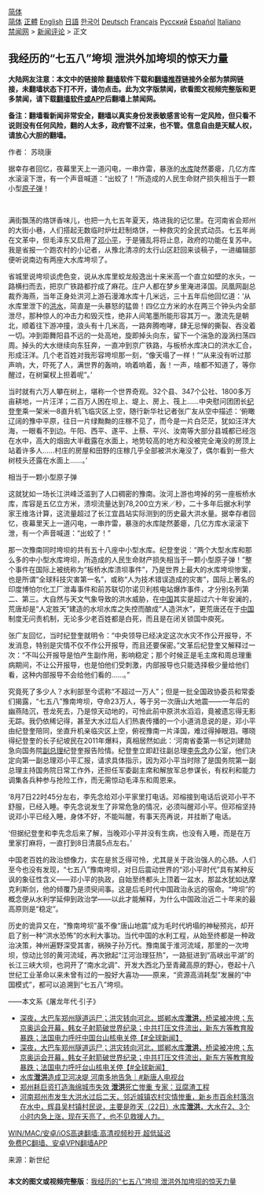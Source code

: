  <!-- 面包屑导航 --> <div class="breadcrumb"><!-- GTranslate: https://gtranslate.io/ -->  <div class="switcher notranslate">  <div class="selected">  <a href="#" onclick="return false;"> 简体</a>  </div>  <div class="option">  <a href="https://www.bannedbook.org" onclick="doGTranslate('zh-CN|zh-CN');jQuery('div.switcher div.selected a').html(jQuery(this).html());return false;" title="简体中文" class="nturl selected"> 简体</a>  <a href="https://www.bannedbook.org/zh-tw/" onclick="doGTranslate('zh-CN|zh-TW');jQuery('div.switcher div.selected a').html(jQuery(this).html());return false;" title="繁體中文" class="nturl"> 正體</a>  <a href="https://www.bannedbook.org/en/" onclick="doGTranslate('zh-CN|en');jQuery('div.switcher div.selected a').html(jQuery(this).html());return false;" title="English" class="nturl"> English</a>  <a href="https://www.bannedbook.org/ja/" onclick="doGTranslate('zh-CN|ja');jQuery('div.switcher div.selected a').html(jQuery(this).html());return false;" title="日本語" class="nturl"> 日語</a>  <a href="https://www.bannedbook.org/ko/" onclick="doGTranslate('zh-CN|ko');jQuery('div.switcher div.selected a').html(jQuery(this).html());return false;" title="한국어" class="nturl"> 한국어</a>  <a href="https://www.bannedbook.org/de/" onclick="doGTranslate('zh-CN|de');jQuery('div.switcher div.selected a').html(jQuery(this).html());return false;" title="Deutsch" class="nturl"> Deutsch</a>  <a href="https://www.bannedbook.org/fr/" onclick="doGTranslate('zh-CN|fr');jQuery('div.switcher div.selected a').html(jQuery(this).html());return false;" title="Français" class="nturl"> Français</a>  <a href="https://www.bannedbook.org/ru/" onclick="doGTranslate('zh-CN|ru');jQuery('div.switcher div.selected a').html(jQuery(this).html());return false;" title="Русский" class="nturl"> Русский</a>  <a href="https://www.bannedbook.org/es/" onclick="doGTranslate('zh-CN|es');jQuery('div.switcher div.selected a').html(jQuery(this).html());return false;" title="Español" class="nturl"> Español</a>  <a href="https://www.bannedbook.org/it/" onclick="doGTranslate('zh-CN|it');jQuery('div.switcher div.selected a').html(jQuery(this).html());return false;" title="Italiano" class="nturl"> Italiano</a>  </div>  </div>      <div class='breadcrumb-sub'><!-- Breadcrumb NavXT 6.3.0 --> <a href="https://www.bannedbook.org/" class="home">禁闻网</a> &gt; <a href="https://www.bannedbook.org/bnews/comments/" class="category">新闻评论</a> &gt; 正文</div></div><h2>我经历的“七五八”垮坝 泄洪外加垮坝的惊天力量</h2> <p class="notice"><b>大陆网友注意：本文中的链接除 <a href="https://github.com/bannedbook/fanqiang" >翻墙</a>软件下载和<a href="https://github.com/killgcd/justmysocks/blob/master/README.md">翻墙推荐</a>链接外全部为禁网链接，未翻墙状态下打不开，请勿点击。此为文字版禁闻，欲看图文视频完整版和更多禁闻，请下载<a href="https://github.com/bannedbook/fanqiang">翻墙软件或APP</a>后翻墙上禁闻网。</p><p>备注：翻墙看新闻非常安全，翻墙以真实身份发表敏感言论有一定风险，但只看不说则没有任何风险，翻的人太多，政府管不过来，也不管。信息自由是天赋人权，请放心大胆的翻墙。</b></p>  <div class="entry"> <p>作者： 苏晓康</p> <p id="summary">据幸存者回忆，夜幕里天上一道闪电，一串炸雷，暴涨的<a href="https://www.bannedbook.org/bnews/tag/%e6%b0%b4%e5%ba%93/" class="st_tag internal_tag" rel="tag" title="标签 水库 下的日志">水库</a>陡然萎瘪，几亿方库水滚滚下泄，有一个声音喊道：“出蛟了！”所造成的人民生命财产损失相当于一颗小型<a href="https://www.bannedbook.org/bnews/tag/%e5%8e%9f%e5%ad%90%e5%bc%b9/" class="st_tag internal_tag" rel="tag" title="标签 原子弹 下的日志">原子弹</a>！</p> <p id="conimg">&nbsp;</p> <p>满街飘荡的烙饼香味儿，也把一九七五年夏天，烙进我的记忆里。在河南省会郑州的大街小巷，人们搭起无数临时炉灶赶制烙饼，一种救灾的全民式动员。七五年尚在文革中，但毛泽东又启用了<a href="https://www.bannedbook.org/bnews/tag/%e9%82%93%e5%b0%8f%e5%b9%b3/" class="st_tag internal_tag" rel="tag" title="标签 邓小平 下的日志">邓小平</a>，于是骚乱将将止息，政府的功能在复苏中。我是省报一个跑农村的小记者，从豫北清凉的太行山区赶回来谈稿子，一进编辑部便听说南边有两座大水库垮坝了。</p>  <p>省城里说垮坝谈虎色变，说从水库里蛟龙般逸出十来米高一个直立如壁的水头，一路横扫而去，把京广铁路都拧成了麻花。庄户人都在梦乡里淹进泽国。凤凰网副总裁乔海燕，当年正身处洪河上游石漫滩水库十几米远，三十五年后他回忆道：‘从水库里泄下的<a href="https://www.bannedbook.org/bnews/tag/%e6%b4%aa%e6%b0%b4/" class="st_tag internal_tag" rel="tag" title="标签 洪水 下的日志">洪水</a>，简直是一头暴怒的猛兽！四亿立方米的水在两三个钟头内全部泄尽，那种惊人的冲击力和毁灭性，绝非人间笔墨所能形容其万一。激流先是朝北，顺着往下游冲撞，浪头有十几米高，一路奔腾咆哮，肆无忌惮的撕裂、吞没着一切。冲到距舞阳县不远的一处高地，旋即掉头向东，留下一个湍急的漩涡扫荡四周。掉头的大水继续向东狂奔，一直冲到京广铁路，与板桥水库决口的洪水汇合，形成汪洋。几个老百姓对我形容垮坝那一刻，“像天塌了一样！”“从来没有听过那声响，大，吓死了人，满世界的轰响，响着响着，轰！一声，啥都不知道了，等你醒过，在树窠杈上担着呢”。’</p> <p>当时就有六万人攀在树上，堪称一个世界奇观。32个县、347个公社、1800多万亩耕地，一片汪洋；二百万人困在坝上、堤上、房上、筏上……中央慰问团团长<a href="https://www.bannedbook.org/bnews/tag/%e7%ba%aa%e7%99%bb%e5%a5%8e/" class="st_tag internal_tag" rel="tag" title="标签 纪登奎 下的日志">纪登奎</a>乘一架米—8直升机飞临灾区上空，随行新华社记者张广友从空中描述：‘俯瞰辽阔的豫中平原，往日一片绿黝黝的庄稼不见了，而今是一片白茫茫，犹如汪洋大海，一眼看不到边。午阳、西平、遂平、上蔡、平兴、汝南等大部分县城都已经泡在水中，高大的烟囱大半截露在水面上，地势较高的地方和没被完全淹没的房顶上站着许多人……村庄的房屋和田野的庄稼几乎全部被洪水淹没了，偶尔看到一些大树枝头还露在水面上……。’</p> <p>相当于一颗小型原子弹</p> <p>这就犹如一场长江洪峰泛滥到了人口稠密的豫南。汝河上游也垮掉的另一座板桥水库，库容是五亿立方米，溃坝流量达到78,200立方米／秒，二十多年后据水利学家王维洛计算，这流量超过了长江宜昌站实际测到的历史最大洪水量。据幸存者回忆，夜幕里天上一道闪电，一串炸雷，暴涨的水库陡然萎瘪，几亿方库水滚滚下泄，有一个声音喊道：“出蛟了！”</p>  <p>那一次豫南同时垮坝的共有五十八座中小型水库。纪登奎说：“两个大型水库和那么多的中小型水库垮坝，所造成的人民生命财产损失相当于一颗小型原子弹！”整个事件在国际上被统称为“板桥水库溃坝事件”，乃是世界上最大的水库垮坝惨案，也是所谓“全球科技灾害第一名”，或称“人为技术错误造成的灾害”，国际上著名的印度博怕尔化工厂泄毒事件和前苏联切尔诺贝利核电站爆炸事件，才分别名列第二、第三。大自然与天文气象导致的洪水威胁，在<span class='wp_keywordlink_affiliate'><a href="https://www.bannedbook.org/" title="中国" target="_blank">中国</a></span>其实是超过六十年安澜的，荒唐却是“人定胜天”建造的水坝水库之失控而酿成“人造洪水”，更荒唐还在于<a href="https://www.bannedbook.org/bnews/tag/%E4%B8%AD%E5%9B%BD/" class="st_tag internal_tag" rel="tag" title="标签 中国 下的日志">中国</a>制度无问责机制，无论多少老百姓都是白死，而且是在闭关锁国中庾死。</p> <p>张广友回忆，当时纪登奎就明令：“中央领导已经决定这次水灾不作公开报导，不发消息，特别是灾情不仅不作公开报导，而且还要保密。”文革后纪登奎又解释过一次：“不叫公开报导是怕产生副作用，影响稳定；那个时候正是毛主席和周总理重病期间，不让公开报导，也是怕他们受刺激，内部报导也只能选择极少量给他们看，这种内部报导不会给他们看的……。”</p> <p>究竟死了多少人？水利部至今谎称“不超过一万人”；但是一批全国政协委员和常委们揭露，“七五八”豫南垮坝，夺命23万人，等于另一次唐山大地震——一年后的幽燕陆沉，苍龙死去，乃是惊天动地的，可怜此前中原洪水滔滔，竟被遗忘得无影无踪。我仍依稀记得，甚至大水过后人们热衷传播的一个小道消息说的是，邓小平由纪登奎陪同，坐直升机亲临灾区上空，俯视豫南一片泽国，难过得掉眼泪。哪晓得纪登奎的长子纪坡民在2011年爆料，真相居然如此：‘河南省委第一书记刘建勋急向国务院<a href="https://www.bannedbook.org/bnews/tag/%e5%89%af%e6%80%bb%e7%90%86/" class="st_tag internal_tag" rel="tag" title="标签 副总理 下的日志">副总理</a>纪登奎报告险情。纪登奎立即赶往副总理<a href="https://www.bannedbook.org/bnews/tag/%e6%9d%8e%e5%85%88%e5%bf%b5/" class="st_tag internal_tag" rel="tag" title="标签 李先念 下的日志">李先念</a>办公室，他们决定向第一副总理邓小平汇报，请求具体指示，因为邓小平当时除了是国务院第一副总理主持国务院日常工作外，还担任军委副主席和解放军总参谋长，有权利和能力调集各兵种参与抢险工作，而无需惊动毛泽东和周恩来。</p> <p>‘8月7日22时45分左右，李先念给邓小平家里打电话。邓榕接到电话后说邓小平不舒服，已经入睡。李先念说发生了非常危急的情况，必须叫醒邓小平。但邓榕坚持说邓小平已经入睡，身体不好，不能叫醒，有事天亮再说，并挂断了电话。</p>  <p>‘但据纪登奎和李先念后来了解，当晚邓小平并没有生病，也没有入睡，而是在万里家打麻将，一直打到8日清晨5点左右。’</p> <p>中国老百姓的政治想像力，实在是贫乏得可怜，尤其是关于政治强人的心肠。人们至今也没有发现，“七五八”豫南垮坝，对日后震动世界的“邓小平时代”具有某种反讽的象征性含义——邓小平的执政，自始至终都头上顶着一盆水，那盆水犹如达摩克利斯剑，他的倾覆乃是须臾间事。这是后毛时代中国政治永远的宿命。“垮坝”的概念便从水利学延伸到政治学——以此才能解释，为什么中国政治近二十年来的最高原则是“稳定”。</p> <p>历史的诡异又在，“豫南垮坝”虽不像“唐山地震”成为毛时代坍塌的神秘预兆，却开启了别一种“洪水恐怖”的水利大事功。当代中国的水利工程，从始至终都是一种政治决策，神州遍野深受其害，祸殃子孙万代。豫南属于淮河流域，那里的一次垮坝，惊动比邻的黄河流域，再次掀起“江河治理狂热”，一路挺进到“高峡出平湖”的长江三峡大坝，也洞开了“南水北调”、开发大西北乃至青藏高原的野心，卷起十八世纪工业革命以来未曾有过的一股好大喜功——原来，“资源高消耗型”发展的“中国模式”，都可以追溯到“七五八”垮坝。</p> <p>——本文系《屠龙年代·引子》</p>  <ul class='op-related-articles' title='相关阅读'> <li><a href='https://www.bannedbook.org/bnews/bannedvideo/20210724/1593148.html' target='_blank'>深夜，大巴车郑州隧道运尸；洪灾转向河北，邯郸水库<b>泄洪</b>，桥梁被冲垮；东京奥运会开幕，韩女子射箭破世界纪录；中共打压文件流出，新东方等教育股暴跌；法国电力呼吁中国台山核电关停【#全球新闻】</a></li> <li><a href='https://www.bannedbook.org/bnews/bannedvideo/20210724/1593079.html' target='_blank'>深夜，大巴车郑州隧道运尸；洪灾转向河北，邯郸水库<b>泄洪</b>，桥梁被冲垮；东京奥运会开幕，韩女子射箭破世界纪录；中共打压文件流出，新东方等教育股暴跌；法国电力呼吁台山核电关停【#全球新闻】</a></li> <li><a href='https://www.bannedbook.org/bnews/bannedvideo/20210723/1592807.html' target='_blank'>水库<b>泄洪</b>造成卫河决堤 河南多地告急｜#新唐人电视台</a></li> <li><a href='https://www.bannedbook.org/bnews/cbnews/20210723/1592801.html' target='_blank'>郑州耗巨资打造海绵城市失效 <b>泄洪</b>死亡惨重 专家：豆腐渣工程</a></li> <li><a href='https://www.bannedbook.org/bnews/bannedvideo/20210723/1592645.html' target='_blank'>河南郑州市发生大洪水过后二天，邻近城镇农村灾情惨重，新乡市百余村落泡在水中，辉县吴村镇村民说，主要是昨天（22日）水库<b>泄洪</b>，大水在2、3个小时内急上涨，现在天亮了，也不见救援人力。</a></li> </ul> <p class="texttj"> <a href="https://github.com/bannedbook/fanqiang/wiki/V2ray%E6%9C%BA%E5%9C%BA" target="_blank">WIN/MAC/安卓/iOS高速翻墙:高清视频秒开,超低延迟</a><br/> <a href="https://github.com/bannedbook/fanqiang/wiki/%E7%A6%81%E9%97%BB%E7%BD%91%E5%AE%89%E5%8D%93%E7%BF%BB%E5%A2%99%E6%96%B0%E9%97%BBAPP" target="_blank">免费PC翻墙、安卓VPN翻墙APP</a></p><p> 来源：新世纪 </p><a name='sharetosocial'></a>  <div style="margin-bottom:5px;padding-bottom:5px;clear:both"> <div id="archive-pix-1" class="banner-ads"> <!-- AuctionX Display platform tag START --> <div id="26318x728x90x621x_ADSLOT2" clicktrack="%%CLICK_URL_ESC%%"></div> <!-- AuctionX Display platform tag END --> </div> <div id="archive-pix-2" class="banner-ads"> <!-- AuctionX Display platform tag START --> <div id="26315x300x250x621x_ADSLOT2" clicktrack="%%CLICK_URL_ESC%%"></div> <!-- AuctionX Display platform tag END --> </div> </div>  <div id="archive-pix-1" class="banner-ads"> <!-- AuctionX Display platform tag START --> <div id="26318x728x90x621x_ADSLOT3" clicktrack="%%CLICK_URL_ESC%%"></div> <!-- AuctionX Display platform tag END --> </div> <div><b>本文的图文或视频完整版</b>：<a href='https://www.bannedbook.org/bnews/comments/20210724/1593158.html'>我经历的“七五八”垮坝 泄洪外加垮坝的惊天力量</a></div>  </div><!--END ENTRY--> 
